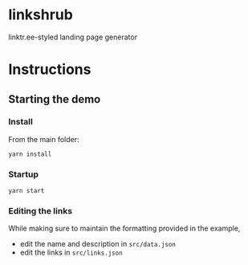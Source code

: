 # linkshrub
linktr.ee-styled landing page generator

# Instructions

## Starting the demo

### Install
From the main folder:

```yarn install```

### Startup

```yarn start```

### Editing the links

While making sure to maintain the formatting provided in the example,

- edit the name and description in ```src/data.json```
- edit the links in ```src/links.json```
